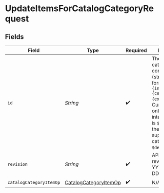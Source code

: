 # UpdateItemsForCatalogCategoryRequest


## Fields

| Field                                                                                                                                                                                                                   | Type                                                                                                                                                                                                                    | Required                                                                                                                                                                                                                | Description                                                                                                                                                                                                             | Example                                                                                                                                                                                                                 |
| ----------------------------------------------------------------------------------------------------------------------------------------------------------------------------------------------------------------------- | ----------------------------------------------------------------------------------------------------------------------------------------------------------------------------------------------------------------------- | ----------------------------------------------------------------------------------------------------------------------------------------------------------------------------------------------------------------------- | ----------------------------------------------------------------------------------------------------------------------------------------------------------------------------------------------------------------------- | ----------------------------------------------------------------------------------------------------------------------------------------------------------------------------------------------------------------------- |
| `id`                                                                                                                                                                                                                    | *String*                                                                                                                                                                                                                | :heavy_check_mark:                                                                                                                                                                                                      | The catalog category ID is a compound ID (string), with format: `{integration}:::{catalog}:::{external_id}`. Currently, the only supported integration type is `$custom`, and the only supported catalog is `$default`. | $custom:::$default:::SAMPLE-DATA-CATEGORY-APPAREL                                                                                                                                                                       |
| `revision`                                                                                                                                                                                                              | *String*                                                                                                                                                                                                                | :heavy_check_mark:                                                                                                                                                                                                      | API endpoint revision (format: YYYY-MM-DD[.suffix])                                                                                                                                                                     |                                                                                                                                                                                                                         |
| `catalogCategoryItemOp`                                                                                                                                                                                                 | [CatalogCategoryItemOp](../../models/components/CatalogCategoryItemOp.md)                                                                                                                                               | :heavy_check_mark:                                                                                                                                                                                                      | N/A                                                                                                                                                                                                                     |                                                                                                                                                                                                                         |